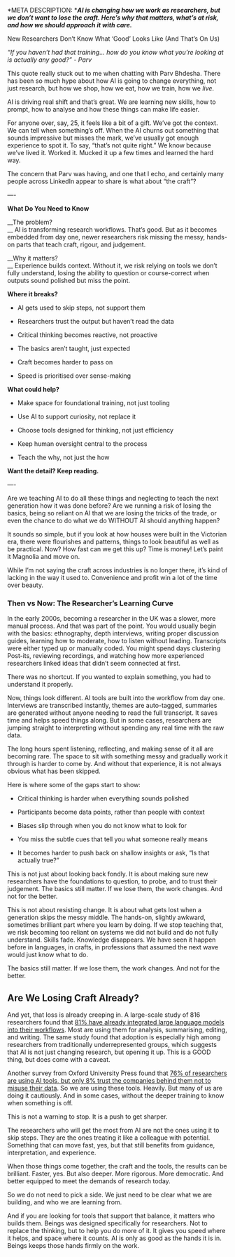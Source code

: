 *META DESCRIPTION: *__*AI is changing how we work as researchers, but we don’t want to lose the craft\. Here’s why that matters, what’s at risk, and how we should approach it with care\.*__

<a id="_heading=h.a3d0tke2il83"></a>New Researchers Don’t Know What ‘Good’ Looks Like \(And That’s On Us\)

*“If you haven’t had that training\.\.\. how do you know what you’re looking at is actually any good?” \- Parv*

This quote really stuck out to me when chatting with Parv Bhdesha\. There has been so much hype about how AI is going to change everything, not just research, but how we shop, how we eat, how we train, how we *live*\.

  
AI is driving real shift and that’s great\. We are learning new skills, how to prompt, how to analyse and how these things can make life easier\.

  
For anyone over, say, 25, it feels like a bit of a gift\. We’ve got the context\. We can tell when something’s off\. When the AI churns out something that sounds impressive but misses the mark, we’ve usually got enough experience to spot it\. To say, “that’s not quite right\.” We know because we’ve lived it\. Worked it\. Mucked it up a few times and learned the hard way\.

The concern that Parv was having, and one that I echo, and certainly many people across LinkedIn appear to share is what about “the craft”?

—\-

__What Do You Need to Know__

 __The problem?  
__ AI is transforming research workflows\. That’s good\. But as it becomes embedded from day one, newer researchers risk missing the messy, hands\-on parts that teach craft, rigour, and judgement\.

__Why it matters?  
__ Experience builds context\. Without it, we risk relying on tools we don’t fully understand, losing the ability to question or course\-correct when outputs sound polished but miss the point\.

__Where it breaks?__

- AI gets used to skip steps, not support them  

- Researchers trust the output but haven’t read the data  

- Critical thinking becomes reactive, not proactive  

- The basics aren’t taught, just expected  

- Craft becomes harder to pass on  

- Speed is prioritised over sense\-making  


__What could help?__

- Make space for foundational training, not just tooling  

- Use AI to support curiosity, not replace it  

- Choose tools designed for thinking, not just efficiency  

- Keep human oversight central to the process  

- Teach the why, not just the how  


__Want the detail? Keep reading\.__

—\-  
  
Are we teaching AI to do all these things and neglecting to teach the next generation how it was done before? Are we running a risk of losing the basics, being so reliant on AI that we are losing the tricks of the trade, or even the chance to do what we do WITHOUT AI should anything happen?  
  
It sounds so simple, but if you look at how houses were built in the Victorian era, there were flourishes and patterns, things to look beautiful as well as be practical\. Now? How fast can we get this up? Time is money\! Let’s paint it Magnolia and move on\. 

While I’m not saying the craft across industries is no longer there, it’s kind of lacking in the way it used to\. Convenience and profit win a lot of the time over beauty\.

### <a id="_heading=h.nzyaomhs19ia"></a>__Then vs Now: The Researcher’s Learning Curve__

In the early 2000s, becoming a researcher in the UK was a slower, more manual process\. And that was part of the point\. You would usually begin with the basics: ethnography, depth interviews, writing proper discussion guides, learning how to moderate, how to listen without leading\. Transcripts were either typed up or manually coded\. You might spend days clustering Post\-its, reviewing recordings, and watching how more experienced researchers linked ideas that didn’t seem connected at first\.

There was no shortcut\. If you wanted to explain something, you had to understand it properly\.

Now, things look different\. AI tools are built into the workflow from day one\. Interviews are transcribed instantly, themes are auto\-tagged, summaries are generated without anyone needing to read the full transcript\. It saves time and helps speed things along\. But in some cases, researchers are jumping straight to interpreting without spending any real time with the raw data\.

The long hours spent listening, reflecting, and making sense of it all are becoming rare\. The space to sit with something messy and gradually work it through is harder to come by\. And without that experience, it is not always obvious what has been skipped\.

Here is where some of the gaps start to show:

- Critical thinking is harder when everything sounds polished  

- Participants become data points, rather than people with context  

- Biases slip through when you do not know what to look for  

- You miss the subtle cues that tell you what someone really means  

- It becomes harder to push back on shallow insights or ask, “Is that actually true?”  


This is not just about looking back fondly\. It is about making sure new researchers have the foundations to question, to probe, and to trust their judgement\. The basics still matter\. If we lose them, the work changes\. And not for the better\.

This is not about resisting change\. It is about what gets lost when a generation skips the messy middle\. The hands\-on, slightly awkward, sometimes brilliant part where you learn by doing\. If we stop teaching that, we risk becoming too reliant on systems we did not build and do not fully understand\. Skills fade\. Knowledge disappears\. We have seen it happen before in languages, in crafts, in professions that assumed the next wave would just know what to do\.

The basics still matter\. If we lose them, the work changes\. And not for the better\.

## <a id="_heading=h.y16o3561enhu"></a>Are We Losing Craft Already?

And yet, that loss is already creeping in\. A large\-scale study of 816 researchers found that [81% have already integrated large language models into their workflows](https://arxiv.org/abs/2411.05025)\. Most are using them for analysis, summarising, editing, and writing\. The same study found that adoption is especially high among researchers from traditionally underrepresented groups, which suggests that AI is not just changing research, but opening it up\. This is a GOOD thing, but does come with a caveat\.

Another survey from Oxford University Press found that [76% of researchers are using AI tools, but only 8% trust the companies behind them not to misuse their data](https://fdslive.oup.com/www.oup.com/academic/pdf/Researchers-and-AI-survey-findings.pdf)\. So we are using these tools\. Heavily\. But many of us are doing it cautiously\. And in some cases, without the deeper training to know when something is off\.

This is not a warning to stop\. It is a push to get sharper\.

The researchers who will get the most from AI are not the ones using it to skip steps\. They are the ones treating it like a colleague with potential\. Something that can move fast, yes, but that still benefits from guidance, interpretation, and experience\.

When those things come together, the craft and the tools,  the results can be brilliant\. Faster, yes\. But also deeper\. More rigorous\. More democratic\. And better equipped to meet the demands of research today\.

So we do not need to pick a side\. We just need to be clear what we are building, and who we are learning from\.

And if you are looking for tools that support that balance, it matters who builds them\. Beings was designed specifically for researchers\. Not to replace the thinking, but to help you do more of it\. It gives you speed where it helps, and space where it counts\. AI is only as good as the hands it is in\. Beings keeps those hands firmly on the work\.

